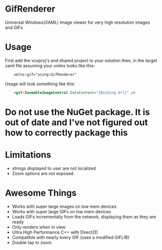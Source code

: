 GifRenderer
===========

Universal Windows(XAML) Image viewer for very high resolution images and GIFs


Usage
===========
First add the vcxproj's and shared project to your solution then, in the target xaml file assuming your xmlns looks like this:
```xml
    xmlns:gif="using:GifRenderer"
```
Usage will look something like this:
```xml
    <gif:ZoomableImageControl DataContext="{Binding Url}" />
```
# Do not use the NuGet package. It is out of date and I've not figured out how to correctly package this

Limitations
===========
* strings displayed to user are not localized
* Zoom options are not exposed

Awesome Things
===========
* Works with super large images on low mem devices
* Works with super large GIFs on low mem devices
* Loads GIFs incrementally from the network, displaying them as they are ready
* Only renders when in view
* Ultra High Performance C++ with Direct2D
* Compatible with nearly every GIF (uses a modified GIFLIB)
* Double tap to zoom
